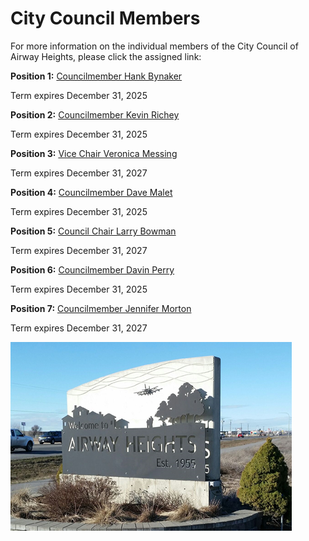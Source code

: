  

# City Council Members

For more information on the individual members of the City Council of Airway Heights, please click the assigned link:

 __Position 1:__   [Councilmember Hank Bynaker](https://cawh.org/city-council-members/councilmember-hank-bynaker/)  

Term expires December 31, 2025

 __Position 2:__  [Councilmember Kevin Richey](https://cawh.org/city-council-members/councilmember-kevin-richey/) 

Term expires December 31, 2025

 __Position 3:__   [Vice Chair Veronica Messing](https://cawh.org/city-council-members/vice-chair-veronica-messing/)  

Term expires December 31, 2027

 __Position 4:__  [Councilmember Dave Malet](https://cawh.org/city-council-members/councilmember-dave-malet/) 

Term expires December 31, 2025

 __Position 5:__  [Council Chair Larry Bowman](https://cawh.org/city-council-members/council-chair-larry-bowman/) 

Term expires December 31, 2027

 __Position 6:__  [Councilmember Davin Perry](https://cawh.org/city-council-members/councilmember-davin-perry/) 

Term expires December 31, 2025

 __Position 7:__  [Councilmember Jennifer Morton](https://cawh.org/city-council-members/councilmember-jennifer-morton/) 

Term expires December 31, 2027

  ![Airway Heights Welcome Sign.](images/609ac5e5835a74bcc61c55508bf85fb011d48b03f5fcf81d563a6c8a437c346f.png)  